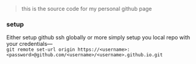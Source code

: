> this is the source code for my personal github page

### setup

Either setup github ssh globally or more simply setup you local repo with your credentials— <br>
`git remote set-url origin https://<username>:<password>@github.com/<username>/<username>.github.io.git`
